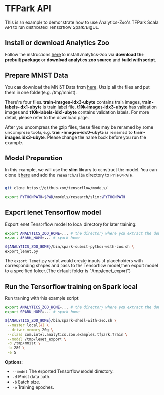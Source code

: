 # TFPark API

This is an example to demonstrate how to use Analytics-Zoo's TFPark Scala API to run distributed
Tensorflow Spark/BigDL.

## Install or download Analytics Zoo
Follow the instructions [here](https://analytics-zoo.github.io/master/#ScalaUserGuide/install/) to install analytics-zoo via __download the prebuilt package__ or __download analytics zoo source__ and __build with script__.

## Prepare MNIST Data
You can download the MNIST Data from [here](http://yann.lecun.com/exdb/mnist/). Unzip all the
files and put them in one folder(e.g. /tmp/mnist).

There're four files. **train-images-idx3-ubyte** contains train images,
**train-labels-idx1-ubyte** is train label file, **t10k-images-idx3-ubyte** has validation images
 and **t10k-labels-idx1-ubyte** contains validation labels. For more detail, please refer to the
 download page.

After you uncompress the gzip files, these files may be renamed by some uncompress tools, e.g. **train-images-idx3-ubyte** is renamed
to **train-images.idx3-ubyte**. Please change the name back before you run the example.

## Model Preparation

In this example, we will use the **slim** library to construct the model. You can
clone it [here](https://github.com/tensorflow/models/tree/master/research/slim) and add
the `research/slim` directory to `PYTHONPATH`.

```bash

git clone https://github.com/tensorflow/models/

export PYTHONPATH=$PWD/models/research/slim:$PYTHONPATH
```

## Export lenet Tensorflow model

Export lenet Tensorflow model to local directory for later training:

```bash
export ANALYTICS_ZOO_HOME=... # the directory where you extract the downloaded Analytics Zoo zip package or the dist folder if you build from source
export SPARK_HOME=... # spark home

${ANALYTICS_ZOO_HOME}/bin/spark-submit-python-with-zoo.sh \
export_lenet.py
```
The `export_lenet.py` script would create inputs of placeholders with corresponding shapes and pass to the Tensorflow model,then export model to a specified folder.(The default folder is "/tmp/lenet_export")

## Run the Tensorflow training on Spark local

Run training with this example script:
```bash
export ANALYTICS_ZOO_HOME=... # the directory where you extract the downloaded Analytics Zoo zip package or the dist folder if you build from source
export SPARK_HOME=... # spark home

${ANALYTICS_ZOO_HOME}/bin/spark-shell-with-zoo.sh \
 --master local[4] \
 --driver-memory 20g \
 --class com.intel.analytics.zoo.examples.tfpark.Train \
 --model /tmp/lenet_export \
 -d /tmp/mnist \
 -b 280 \
 -e 5
```
__Options:__
* `--model` The exported Tensorflow model directory.
* `-d` Mnist data path.
* `-b` Batch size.
* `-e` Training epoches.